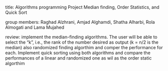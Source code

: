 
title: Algorithms programming Project
Median finding, Order Statistics, and Quick Sort

group members:
Raghad Alzhrani,
Amjad Alghamdi,
Shatha Alharbi,
Rola Almogati and
Lama Mujahed

review: implement the median-finding algorithms. The user will be able to select the “k”, i.e., the rank of the number desired as output (k = n/2 is the median) also randomized finding algorthim and comper the performance for each. Implement quick sorting using both algorithms and compare the performances of a linear and randomized one
as wil as the order static algorthim

